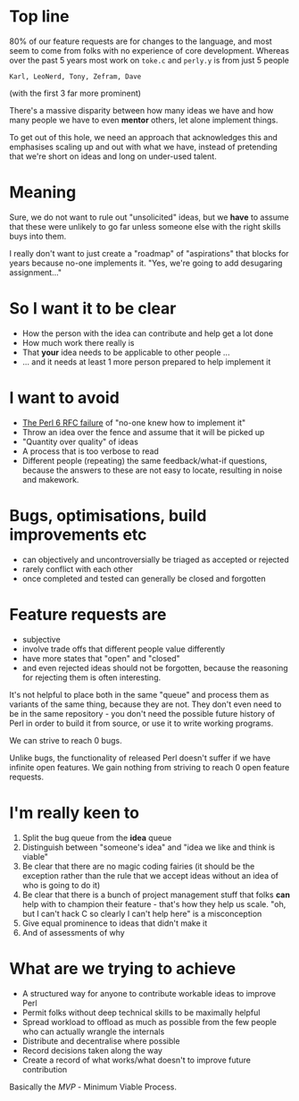 # Top line

80% of our feature requests are for changes to the language, and most seem to come from folks with no experience of core development. Whereas over the past 5 years most work on `toke.c` and `perly.y` is from just 5 people

    Karl, LeoNerd, Tony, Zefram, Dave

(with the first 3 far more prominent)

There's a massive disparity between how many ideas we have and how many people we have to even **mentor** others, let alone implement things.

To get out of this hole, we need an approach that acknowledges this and emphasises scaling up and out with what we have, instead of pretending that we're short on ideas and long on under-used talent.

# Meaning

Sure, we do not want to rule out "unsolicited" ideas, but we **have** to assume that these were unlikely to go far unless someone else with the right skills buys into them.

I really don't want to just create a "roadmap" of "aspirations" that blocks for years because no-one implements it. "Yes, we're going to add desugaring assignment..."

# So I want it to be clear

* How the person with the idea can contribute and help get a lot done
* How much work there really is
* That **your** idea needs to be applicable to other people ...
* ... and it needs at least 1 more person prepared to help implement it

# I want to avoid

* [The Perl 6 RFC failure](https://www.perl.com/pub/2000/11/perl6rfc.html/) of "no-one knew how to implement it"
* Throw an idea over the fence and assume that it will be picked up
* "Quantity over quality" of ideas
* A process that is too verbose to read
* Different people (repeating) the same feedback/what-if questions, because the answers to these are not easy to locate, resulting in noise and makework.


# Bugs, optimisations, build improvements etc

* can objectively and uncontroversially be triaged as accepted or rejected
* rarely conflict with each other
* once completed and tested can generally be closed and forgotten

# Feature requests are

* subjective
* involve trade offs that different people value differently
* have more states that "open" and "closed"
* and even rejected ideas should not be forgotten, because the reasoning for rejecting them is often interesting.

It's not helpful to place both in the same "queue" and process them as variants of the same thing, because they are not. They don't even need to be in the same repository - you don't need the possible future history of Perl in order to build it from source, or use it to write working programs.

We can strive to reach 0 bugs.

Unlike bugs, the functionality of released Perl doesn't suffer if we have infinite open features. We gain nothing from striving to reach 0 open feature requests.

# I'm really keen to

1. Split the bug queue from the **idea** queue
2. Distinguish between "someone's idea" and "idea we like and think is viable"
3. Be clear that there are no magic coding fairies (it should be the exception rather than the rule that we accept ideas without an idea of who is going to do it)
4. Be clear that there is a bunch of project management stuff that folks **can** help with to champion their feature - that's how they help us scale.  "oh, but I can't hack C so clearly I can't help here" is a misconception
5. Give equal prominence to ideas that didn't make it
6. And of assessments of why


# What are we trying to achieve

* A structured way for anyone to contribute workable ideas to improve Perl
* Permit folks without deep technical skills to be maximally helpful
* Spread workload to offload as much as possible from the few people who can actually wrangle the internals
* Distribute and decentralise where possible
* Record decisions taken along the way
* Create a record of what works/what doesn't to improve future contribution

Basically the *MVP* - Minimum Viable Process.
